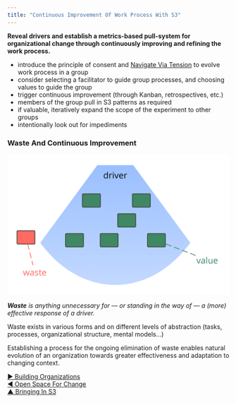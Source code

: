 ```yaml
---
title: "Continuous Improvement Of Work Process With S3"
---
```



**Reveal drivers and establish a metrics-based pull-system for organizational change through continuously improving and refining the work process.**

-   introduce the principle of consent and [Navigate Via Tension](navigate-via-tension.html) to evolve work process in a group
-   consider selecting a facilitator to guide group processes, and choosing values to guide the group
-   trigger continuous improvement (through Kanban, retrospectives, etc.)
-   members of the group pull in S3 patterns as required
-   if valuable, iteratively expand the scope of the experiment to other groups
-   intentionally look out for impediments  


### Waste And Continuous Improvement

![right,fit](img/workflow-and-value/drivers-value-waste.png)

_**Waste** is anything unnecessary for — or standing in the way of — a (more) effective response of a driver._

Waste exists in various forms and on different levels of abstraction (tasks, processes, organizational structure, mental models...)

Establishing a process for the ongoing elimination of waste enables natural evolution of an organization towards greater effectiveness and adaptation to changing context.



[&#9654; Building Organizations](building-organizations.html)<br/>[&#9664; Open Space For Change](open-space-for-change.html)<br/>[&#9650; Bringing In S3](bringing-in-s3.html)


